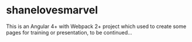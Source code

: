 # shanelovesmarvel
This is an Angular 4+ with Webpack 2+ project which used to create some pages for training or presentation, to be continued...
